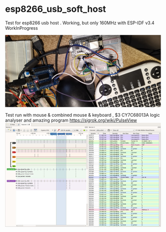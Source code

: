 # esp8266_usb_soft_host

Test for esp8266 usb host . Working, but only 160MHz with   ESP-IDF v3.4  WorkInProgress

![image1](https://github.com/sdima1357/esp8266_usb_soft_host/blob/main/images/IMG_20210329_161906_1.jpg?raw=true)

Test run with mouse & combined mouse & keyboard , $3 CY7C68013A logic analyser  and amazing program https://sigrok.org/wiki/PulseView 
![image2](https://github.com/sdima1357/esp8266_usb_soft_host/blob/main/images/2devices.jpg?raw=true)

